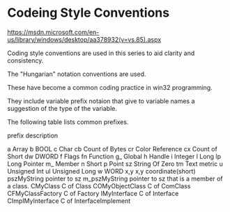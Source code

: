 # Codeing Style Conventions

https://msdn.microsoft.com/en-us/library/windows/desktop/aa378932(v=vs.85).aspx

Coding style conventions are used in this series to aid clarity and consistency.

The "Hungarian" notation conventions are used.

These have become a common coding practice in win32 programming.

They include variable prefix notaion that give to variable names a suggestion of the type of the variable.

The following table lists common prefixes.

prefix description

a   Array
b   BOOL
c   Char
cb  Count of Bytes
cr  Color Reference
cx  Count of Short
dw  DWORD
f   Flags
fn  Function
g_  Global
h   Handle
i   Integer
l   Long
lp  Long Pointer
m_  Member
n   Short
p   Point
sz  String Of Zero
tm  Text metric
u   Unsigned Int
ul  Unsigned Long
w   WORD
x,y x,y coordinate(short)
pszMyString       pointer to sz
m_pszMyString     pointer to sz that is a member of a class.
CMyClass          C of Class
COMyObjectClass   C of ComClass
CFMyClassFactory  C of Factory
IMyInterface      C of Interface
CImpIMyInterface  C of InterfaceImplement




































